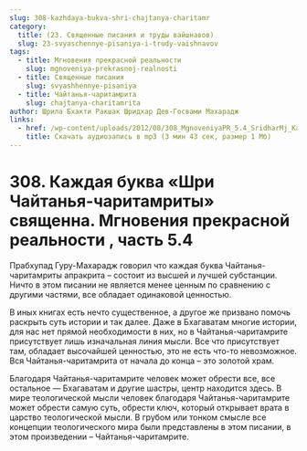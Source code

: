 ```yaml
---
slug: 308-kazhdaya-bukva-shri-chajtanya-charitamr
category:
  title: (23. Священные писания и труды вайшнавов)
  slug: 23-svyaschennye-pisaniya-i-trudy-vaishnavov
tags:
  - title: Мгновения прекрасной реальности
    slug: mgnoveniya-prekrasnoj-realnosti
  - title: Священные писания
    slug: svyashhennye-pisaniya
  - title: Чайтанья-чаритамрита
    slug: chajtanya-charitamrita
author: Шрила Бхакти Ракшак Шридхар Дев-Госвами Махарадж
links:
  - href: /wp-content/uploads/2012/08/308_MgnoveniyaPR_5.4_SridharMj_Kajdaya_bukva_Shri_Chaytanya-charitamrity_svyawenna.mp3
    title: Скачать аудиозапись в mp3 (3 мин 43 сек, размер 1 Мб)
---
```


# 308. Каждая буква «Шри Чайтанья-чаритамриты» священна. Мгновения прекрасной реальности , часть 5.4

Прабхупад Гуру-Махарадж говорил что каждая буква Чайтанья-чаритамриты апракрита – состоит из высшей и лучшей субстанции. Ничто в этом писании не является менее ценным по сравнению с другими частями, все обладает одинаковой ценностью.

В иных книгах есть нечто существенное, а другое же призвано помочь раскрыть суть истории и так далее. Даже в Бхагаватам многие истории, для нас нет прямой необходимости в них, но в Чайтанья-чаритамрите присутствует лишь изначальная линия мысли. Все что присутствует там, обладает высочайшей ценностью, это не есть что-то невозможное. Вся Чайтанья-чаритамрита от начала до конца – это золотой храм.

Благодаря Чайтанья-чаритамрите человек может обрести все, все остальное — Бхагаватам и другие шастры, центр находится здесь. В мире теологической мысли человек благодаря Чайтанья-чаритамрите может обрести самую суть, обрести ключ, который открывает врата в царство теологической мысли. В грубом или тонком смысле все концепции теологического мира были представлены в этом писании, в этом произведении – Чайтанья-чаритамрите.

